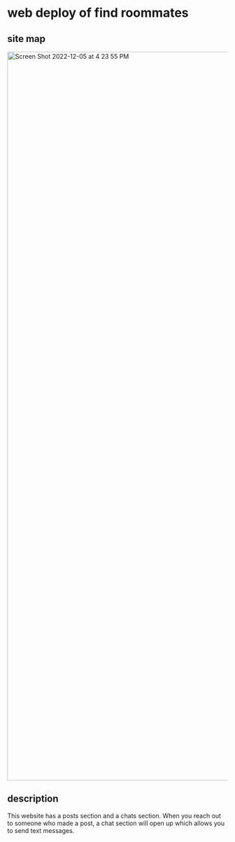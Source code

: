 # web deploy of find roommates

## site map

<img width="1666" alt="Screen Shot 2022-12-05 at 4 23 55 PM" src="https://user-images.githubusercontent.com/91580726/206369555-95e64be9-c7ed-4468-b8b3-2e29ddfa966f.png">

## description

This website has a posts section and a chats section. When you reach out to someone who made a post, a chat section will open up which allows you to send text messages.
